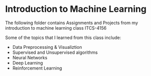 # Introduction to Machine Learning

The following folder contains Assignments and Projects from my introduction to machine learning class ITCS-4156

Some of the topics that I learned from this class include:
- Data Preprocessing & Visualiztion
- Supervised and Unsupervised algorithms
- Neural Networks
- Deep Learning
- Reinforcement Learning
